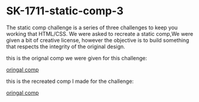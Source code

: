 # SK-1711-static-comp-3

The static comp challenge is a series of three challenges to keep you working that HTML/CSS. We were asked to recreate a static comp,We were given a bit of creative license, however the objective is to build something that respects the integrity of the original design.

this is the orignal comp we were given for this challenge:

[oringal comp](photos/original-comp.png)

this is the recreated comp I made for the challenge:

[oringal comp](photos/original-comp.png)

